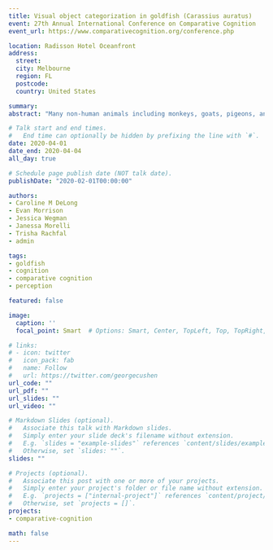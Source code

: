 ```yaml
---
title: Visual object categorization in goldfish (Carassius auratus)
event: 27th Annual International Conference on Comparative Cognition
event_url: https://www.comparativecognition.org/conference.php

location: Radisson Hotel Oceanfront
address:
  street:
  city: Melbourne
  region: FL
  postcode:
  country: United States

summary:
abstract: "Many non-human animals including monkeys, goats, pigeons, and cichlids have shown the ability to categorize objects. In this study, we examined the ability of goldfish to categorize 3D stimuli. Goldfish may use these categorization skills to aid them in identifying food sources, locating potential mates, and avoiding predators. Seven goldfish were trained to discriminate between two stimuli: a green and grey turtle and a red and yellow frog. Then they were tested with novel turtles and frogs of various colors, shapes, and sizes (e.g., green frog, yellow turtle). Five fish successfully categorized the novel stimuli (M = 68%) and two fish were unsuccessful. A second training phase with two additional stimulus pairs did not result in improved performance. It appears that the successful fish categorized the novel stimuli using shape cues, whereas the unsuccessful fish may have attended to color cues. Many of these subjects had extensive experience discriminating between the green and grey turtle and red and yellow frog presented at various aspect angles in a series of prior studies, which many have influenced which object features they used in the present study."

# Talk start and end times.
#   End time can optionally be hidden by prefixing the line with `#`.
date: 2020-04-01
date_end: 2020-04-04
all_day: true

# Schedule page publish date (NOT talk date).
publishDate: "2020-02-01T00:00:00"

authors:
- Caroline M DeLong
- Evan Morrison
- Jessica Wegman
- Janessa Morelli
- Trisha Rachfal
- admin

tags:
- goldfish
- cognition
- comparative cognition
- perception

featured: false

image:
  caption: ''
  focal_point: Smart  # Options: Smart, Center, TopLeft, Top, TopRight, Left, Right, BottomLeft, Bottom, BottomRight

# links:
# - icon: twitter
#   icon_pack: fab
#   name: Follow
#   url: https://twitter.com/georgecushen
url_code: ""
url_pdf: ""
url_slides: ""
url_video: ""

# Markdown Slides (optional).
#   Associate this talk with Markdown slides.
#   Simply enter your slide deck's filename without extension.
#   E.g. `slides = "example-slides"` references `content/slides/example-slides.md`.
#   Otherwise, set `slides: ""`.
slides: ""

# Projects (optional).
#   Associate this post with one or more of your projects.
#   Simply enter your project's folder or file name without extension.
#   E.g. `projects = ["internal-project"]` references `content/project/deep-learning/index.md`.
#   Otherwise, set `projects = []`.
projects:
- comparative-cognition

math: false
---
```

